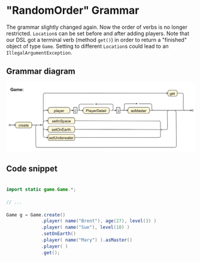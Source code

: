 # "RandomOrder" Grammar

The grammar slightly changed again. Now the order of verbs is no longer restricted. `Location`s can be set before and after adding players. Note that our DSL got a terminal verb (method `get()`) in order to return a "finished" object of type `Game`.
Setting to different `Location`s could lead to an `IllegalArgumentException`.

## Grammar diagram

![RandomOrder Grammar](RandomOrder.jpg)

## Code snippet

````java

import static game.Game.*;

// ...

Game g = Game.create()
             .player( name("Brent"), age(27), level(3) )
             .player( name("Sue"), level(10) )
             .setOnEarth()
             .player( name("Mary") ).asMaster()
             .player( )
             .get();



````
